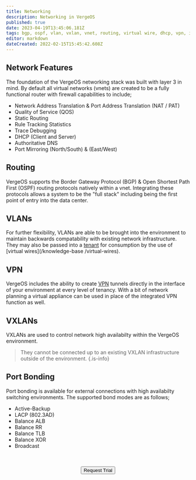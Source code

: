 ```yaml
---
title: Networking
description: Networking in VergeOS
published: true
date: 2023-04-19T13:45:06.181Z
tags: bgp, ospf, vlan, vxlan, vnet, routing, virtual wire, dhcp, vpn, ipsec, wireguard, qos, dns, authoritative
editor: markdown
dateCreated: 2022-02-15T15:45:42.608Z
---
```


## Network Features
The foundation of the VergeOS networking stack was built with layer 3 in mind. By default all virtual networks (vnets) are created to be a fully functional router with firewall capabilities to include;
- Network Address Translation & Port Address Translation (NAT / PAT)
- Quality of Service (QOS)
- Static Routing
- Rule Tracking Statistics 
- Trace Debugging
- DHCP (Client and Server)
- Authoritative DNS
- Port Mirroring (North/South) & (East/West)

## Routing
VergeOS supports the Border Gateway Protocol (BGP) & Open Shortest Path First (OSPF) routing protocols natively within a vnet. Integrating these protocols allows a system to be the "full stack" including being the first point of entry into the data center.
## VLANs
For further flexibility, VLANs are able to be brought into the environment to maintain backwards compatability with existing network infrastructure. They may also be passed into a [tenant](/public/tenants) for consumption by the use of [virtual wires](/knowledge-base /virtual-wires). 
## VPN
VergeOS includes the ability to create [VPN](/public/vpn) tunnels directly in the interface of your environment at every level of tenancy. With a bit of network planning a virtual appliance can be used in place of the integrated VPN function as well.
## VXLANs
VXLANs are used to control network high availabilty within the VergeOS environment.
> They cannot be connected up to an existing VXLAN infrastructure outside of the environment.
{.is-info}
## Port Bonding
Port bonding is available for external connections with high availabilty switching environments. The supported bond modes are as follows;
- Active-Backup
- LACP (802.3AD)
- Balance ALB
- Balance RR
- Balance TLB
- Balance XOR
- Broadcast

<br>
<br>
<div style="text-align:center; margin-bottom:5px">
  <a href="https://www.verge.io/test-drive#Demo-Section"><button class="button-cta">Request Trial</button></a>
</div>
